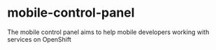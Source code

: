 # mobile-control-panel
The mobile control panel aims to help mobile developers working with services on OpenShift
